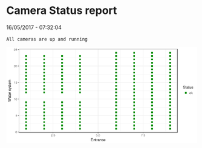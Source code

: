 Camera Status report
================
16/05/2017 - 07:32:04

    All cameras are up and running

![](camreport_files/figure-markdown_github/unnamed-chunk-2-1.png)

